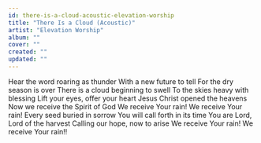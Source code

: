 ```yaml
---
id: there-is-a-cloud-acoustic-elevation-worship
title: "There Is a Cloud (Acoustic)"
artist: "Elevation Worship"
album: ""
cover: ""
created: ""
updated: ""
---
```


Hear the word roaring as thunder
With a new future to tell
For the dry season is over
There is a cloud beginning to swell
To the skies heavy with blessing
Lift your eyes, offer your heart
Jesus Christ opened the heavens
Now we receive the Spirit of God
We receive Your rain!
We receive Your rain!
Every seed buried in sorrow
You will call forth in its time
You are Lord, Lord of the harvest
Calling our hope, now to arise
We receive Your rain!
We receive Your rain!!